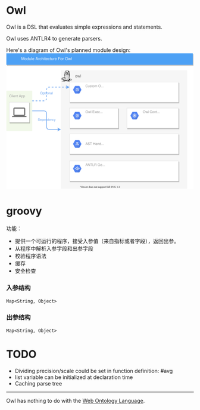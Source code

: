 # Owl
Owl is a DSL that evaluates simple expressions and statements.

Owl uses ANTLR4 to generate parsers.

Here's a diagram of Owl's planned module design:
![modules](./doc/OwlArch.svg)

# groovy

功能：

- 提供一个可运行的程序，接受入参值（来自指标或者字段），返回出参。
- 从程序中解析入参字段和出参字段
- 校验程序语法
- 缓存
- 安全检查

### 入参结构

```
Map<String, Object>
```



### 出参结构

```
Map<String, Object>
```



# TODO
- Dividing precision/scale could be set in function definition: #avg
- list variable can be initialized at declaration time
- Caching parse tree

---
Owl has nothing to do with the [Web Ontology Language](https://en.wikipedia.org/wiki/Web_Ontology_Language).
